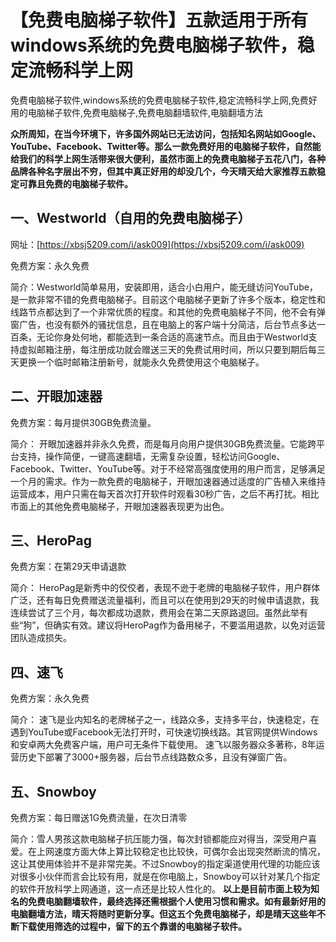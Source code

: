# 【免费电脑梯子软件】五款适用于所有windows系统的免费电脑梯子软件，稳定流畅科学上网
免费电脑梯子软件,windows系统的免费电脑梯子软件,稳定流畅科学上网,免费好用的电脑梯子软件,免费电脑梯子,免费电脑翻墙软件,电脑翻墙方法

**众所周知，在当今环境下，许多国外网站已无法访问，包括知名网站如Google、YouTube、Facebook、Twitter等。那么一款免费好用的电脑梯子软件，自然能给我们的科学上网生活带来很大便利，虽然市面上的免费电脑梯子五花八门，各种品牌各种名字层出不穷，但其中真正好用的却没几个，今天晴天给大家推荐五款稳定可靠且免费的电脑梯子软件。**
## 一、Westworld（自用的免费电脑梯子）

网址：[https://xbsj5209.com/i/ask009](https://xbsj5209.com/i/ask009)

免费方案：永久免费

简介：Westworld简单易用，安装即用，适合小白用户，能无缝访问YouTube，是一款非常不错的免费电脑梯子。目前这个电脑梯子更新了许多个版本，稳定性和线路节点都达到了一个非常优质的程度。和其他的免费电脑梯子不同，他不会有弹窗广告，也没有额外的骚扰信息，且在电脑上的客户端十分简洁，后台节点多达一百条，无论你身处何地，都能选到一条合适的高速节点。而且由于Westworld支持虚拟邮箱注册，每注册成功就会赠送三天的免费试用时间，所以只要到期后每三天更换一个临时邮箱注册新号，就能永久免费使用这个电脑梯子。
## 二、开眼加速器

免费方案：每月提供30GB免费流量。

简介： 开眼加速器并非永久免费，而是每月向用户提供30GB免费流量。它能跨平台支持，操作简便，一键高速翻墙，无需复杂设置，轻松访问Google、Facebook、Twitter、YouTube等。对于不经常高强度使用的用户而言，足够满足一个月的需求。作为一款免费的电脑梯子，开眼加速器通过适度的广告植入来维持运营成本，用户只需在每天首次打开软件时观看30秒广告，之后不再打扰。相比市面上的其他免费电脑梯子，开眼加速器表现更为出色。
## 三、HeroPag

免费方案：在第29天申请退款

简介： HeroPag是新秀中的佼佼者，表现不逊于老牌的电脑梯子软件，用户群体广泛，还有每日免费赠送流量福利，而且可以在使用到29天的时候申请退款，我连续尝试了三个月，每次都成功退款，费用会在第二天原路退回。虽然此举有些“狗”，但确实有效。建议将HeroPag作为备用梯子，不要滥用退款，以免对运营团队造成损失。
## 四、速飞

免费方案：永久免费

简介： 速飞是业内知名的老牌梯子之一，线路众多，支持多平台，快速稳定，在遇到YouTube或Facebook无法打开时，可快速切换线路。其官网提供Windows和安卓两大免费客户端，用户可无条件下载使用。 速飞以服务器众多著称，8年运营历史下部署了3000+服务器，后台节点线路数众多，且没有弹窗广告。
## 五、Snowboy

免费方案：每日赠送1G免费流量，在次日清零

简介：雪人男孩这款电脑梯子抗压能力强，每次封锁都能应对得当，深受用户喜爱。在上网速度方面大体上算比较稳定也比较快，可偶尔会出现突然断流的情况，这让其使用体验并不是非常完美。不过Snowboy的指定渠道使用代理的功能应该对很多小伙伴而言会比较有用，就是在你电脑上，Snowboy可以针对某几个指定的软件开放科学上网通道，这一点还是比较人性化的。
**以上是目前市面上较为知名的免费电脑翻墙软件，最终选择还需根据个人使用习惯和需求。如有最新好用的电脑翻墙方法，晴天将随时更新分享。但这五个免费电脑梯子，却是晴天这些年不断下载使用筛选的过程中，留下的五个靠谱的电脑梯子软件。**
